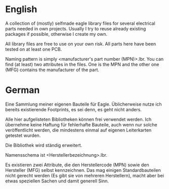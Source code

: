 # English
A collection of (mostly) selfmade eagle library files for several electrical parts needed in own projects.
Usually I try to reuse already existing packages if possible, otherwise I create my own.

All library files are free to use on your own risk.
All parts here have been tested on at least one PCB.

Naming pattern is simply \<manufacturer's part number (MPN)\>.lbr.
You can find (at least) two attributes in the files. One is the MPN and the other one (MFG) contains the manufacturer of the part.

# German
Eine Sammlung meiner eigenen Bauteile für Eagle. Üblicherweise nutze ich bereits existierende Footprints, es sei denn, es geht nicht anders.

Alle hier aufgelisteten Bibliotheken können frei verwendet werden.
Ich übernehme keine Haftung für fehlerhafte Bauteile, auch wenn nur solche veröffentlicht werden, die mindestens einmal auf eigenen Leiterkarten getestet wurden.

Die Bibliothek wird ständig erweitert.

Namensschema ist \<Herstellerbezeichnung\>.lbr.

Es existieren zwei Attribute, die den Herstellercode (MPN) sowie den Hersteller (MFG) selbst kennzeichnen.
Das mag einigen Standardbauteilen nicht gerecht werden (Es gibt sie von mehreren Herstellern), macht aber bei etwas speziellen Sachen und damit generell Sinn.